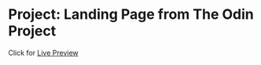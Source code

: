 # Project: Landing Page from The Odin Project
Click for [Live Preview](https://onionpowder01.github.io/Landing-Page/)
